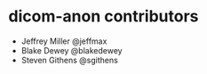 # dicom-anon contributors

* Jeffrey Miller @jeffmax
* Blake Dewey @blakedewey
* Steven Githens @sgithens